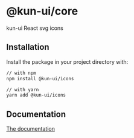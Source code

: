 # @kun-ui/core

kun-ui React svg icons

## Installation

Install the package in your project directory with:

```sh
// with npm
npm install @kun-ui/icons

// with yarn
yarn add @kun-ui/icons
```

## Documentation

[The documentation]()
